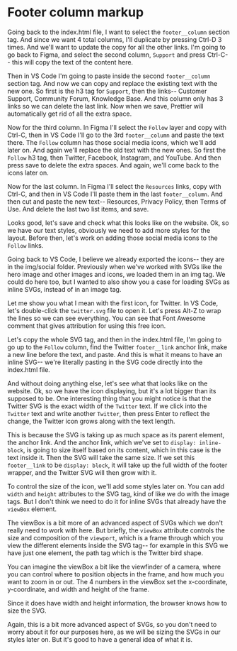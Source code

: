 # Footer column markup

Going back to the index.html file, I want to select the `footer__column` section tag. And since we want 4 total columns, I'll duplicate by pressing Ctrl-D 3 times. And we'll want to update the copy for all the other links. I'm going to go back to Figma, and select the second column, `Support` and press Ctrl-C-- this will copy the text of the content here.

Then in VS Code I'm going to paste inside the second `footer__column` section tag. And now we can copy and replace the existing text with the new one. So first is the h3 tag for `Support`, then the links-- Customer Support, Community Forum, Knowledge Base. And this column only has 3 links so we can delete the last link. Now when we save, Prettier will automatically get rid of all the extra space.

Now for the third column. In Figma I'll select the `Follow` layer and copy with Ctrl-C, then in VS Code I'll go to the 3rd `footer__column` and paste the text there. The `Follow` column has those social media icons, which we'll add later on. And again we'll replace the old text with the new ones. So first the `Follow` h3 tag, then Twitter, Facebook, Instagram, and YouTube. And then press save to delete the extra spaces. And again, we'll come back to the icons later on.

Now for the last column. In Figma I'll select the `Resources` links, copy with Ctrl-C, and then in VS Code I'll paste them in the last `footer__column`. And then cut and paste the new text-- Resources, Privacy Policy, then Terms of Use. And delete the last two list items, and save.

Looks good, let's save and check what this looks like on the website. Ok, so we have our text styles, obviously we need to add more styles for the layout. Before then, let's work on adding those social media icons to the `Follow` links.

Going back to VS Code, I believe we already exported the icons-- they are in the img/social folder. Previously when we've worked with SVGs like the hero image and other images and icons, we loaded them in an img tag. We could do here too, but I wanted to also show you a case for loading SVGs as inline SVGs, instead of in an image tag.

Let me show you what I mean with the first icon, for Twitter. In VS Code, let's double-click the `twitter.svg` file to open it. Let's press Alt-Z to wrap the lines so we can see everything. You can see that Font Awesome comment that gives attribution for using this free icon.

Let's copy the whole SVG tag, and then in the index.html file, I'm going to go up to the `Follow` column, find the Twitter `footer__link` anchor link, make a new line before the text, and paste. And this is what it means to have an inline SVG-- we're literally pasting in the SVG code directly into the index.html file.

And without doing anything else, let's see what that looks like on the website. Ok, so we have the icon displaying, but it's a lot bigger than its supposed to be. One interesting thing that you might notice is that the Twitter SVG is the exact width of the `Twitter` text. If we click into the `Twitter` text and write another `Twitter`, then press Enter to reflect the change, the Twitter icon grows along with the text length.

This is because the SVG is taking up as much space as its parent element, the anchor link. And the anchor link, which we've set to `display: inline-block`, is going to size itself based on its content, which in this case is the text inside it. Then the SVG will take the same size. If we set this `footer__link` to be `display: block`, it will take up the full width of the footer wrapper, and the Twitter SVG will then grow with it.

To control the size of the icon, we'll add some styles later on. You can add `width` and `height` attributes to the SVG tag, kind of like we do with the image tags. But I don't think we need to do it for inline SVGs that already have the `viewBox` element.

The viewBox is a bit more of an advanced aspect of SVGs which we don't really need to work with here. But briefly, the `viewBox` attribute controls the size and composition of the `viewport`, which is a frame through which you view the different elements inside the SVG tag-- for example in this SVG we have just one element, the path tag which is the Twitter bird shape.

You can imagine the viewBox a bit like the viewfinder of a camera, where you can control where to position objects in the frame, and how much you want to zoom in or out. The 4 numbers in the viewBox set the x-coordinate, y-coordinate, and width and height of the frame.

Since it does have width and height information, the browser knows how to size the SVG.

Again, this is a bit more advanced aspect of SVGs, so you don't need to worry about it for our purposes here, as we will be sizing the SVGs in our styles later on. But it's good to have a general idea of what it is.
